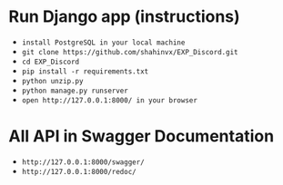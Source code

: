 # Run Django app (instructions)

- `install PostgreSQL in your local machine`
- `git clone https://github.com/shahinvx/EXP_Discord.git`
- `cd EXP_Discord`
- `pip install -r requirements.txt`
- `python unzip.py`
- `python manage.py runserver`
- `open http://127.0.0.1:8000/ in your browser`

# All API in Swagger Documentation

- `http://127.0.0.1:8000/swagger/`
- `http://127.0.0.1:8000/redoc/`
